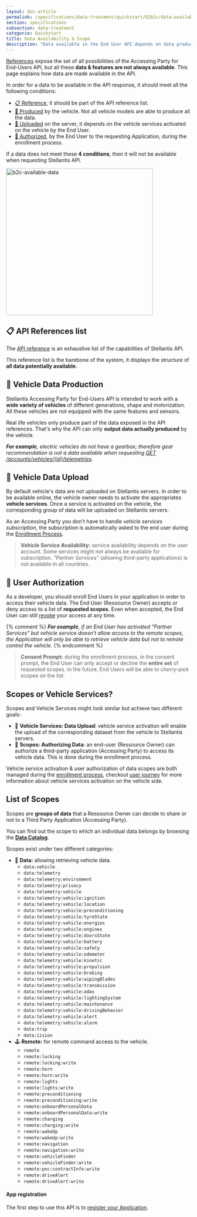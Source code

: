 ```yaml
---
layout: doc-article
permalink: /specifications/data-treatment/quickstart/b2b2c/data-availability-scopes/
section: specifications
subsection: data-treatment
categorie: Quickstart
title: Data Availability & Scope
description: "Data available in the End User API depends on data production, submission & authorization."
---
```


[References]({{site.baseurl}}/webapi/b2c/api-reference/references/#article) expose the set of all possibilities of the Accessing Party for End-Users API, but all these **data & features are not always available**. This page explains how data are made available in the API.

In order for a data to be available in the API response, it should meet all the following conditions:
- [📋 Reference](#-api-references-list), it should be part of the API reference list.
- [🚗 Produced](#-vehicle-data-production) by the vehicle. Not all vehicle models are able to produce all the data.
- [📡 Uploaded](#-vehicle-data-upload) on the server, it depends on the vehicle services activated on the vehicle by the End User.
- [👤 Authorized](#-user-authorization), by the End User to the requesting Application, during the enrollment process.

If a data does not meet these **4 conditions**, then it will not be available when requesting Stellantis API.

<img src="{{site.baseurl}}/assets/images/b2c-available-data.svg" alt="b2c-available-data" style="width: 400px">

## 📋 API References list

The [API reference]({{site.baseurl}}/specifications/data-treatment/api-reference/end-user/#article) is an exhaustive list of the capabilities of Stellantis API.

This reference list is the barebone of the system, it displays the structure of **all data potentially available**.

## 🚗 Vehicle Data Production

Stellantis Accessing Party for End-Users API is intended to work with a **wide variety of vehicles** of different generations, shape and motorization. All these vehicles are not equipped with the same features and sensors.

Real life vehicles only produce part of the data exposed in the API references. That's why the API can only **output data actually produced** by the vehicle.

***For example**, electric vehicles do not have a gearbox; therefore gear recommendation is not a data available when requesting [GET /accounts/vehicles/{id}/telemetries]({{site.baseurl}}/webapi/b2c/api-reference/references/#tag/Vehicles/operation/getTelemetry).*

## 📡 Vehicle Data Upload

By default vehicle's data are not uploaded on Stellantis servers. In order to be available online, the vehicle owner needs to activate the appropriates **vehicle services**. Once a service is activated on the vehicle, the corresponding group of data will be uploaded on Stellantis servers.

As an Accessing Party you don't have to handle *vehicle services subscription*, the subscription is automatically asked to the end user during the [Enrollment Process]({{site.baseurl}}/specifications/data-treatment/quickstart/b2b2c/enroll-end-users/#article).

> **Vehicle Service Availability:** service availability depends on the user account. Some services might not always be available for subscription. *"Partner Services"* (allowing third-party applications) is not available in all countries.

## 👤 User Authorization

As a developer, you should enroll End Users in your application in order to access their vehicle data. The End User (Ressource Owner) accepts or deny access to a list of **requested scopes**. Even when accepted, the End User can still [revoke]({{site.baseurl}}/webapi/b2c/quickstart/enroll-users#revoke-token-logout-user) your access at any time.

{% comment %}
***For example**, if an End User has activated *"Partner Services"* but vehicle service doesn't allow access to the remote scopes, the Application will only be able to retrieve vehicle data but not to remote control the vehicle.*
{% endcomment %}

> **Consent Prompt:** during the enrollment process, in the consent prompt, the End User can only accept or decline the **entire set** of requested scopes. In the future, End Users will be able to *cherry-pick* scopes on the list.

## Scopes or Vehicle Services?

Scopes and Vehicle Services might look similar but achieve two different goals:
- 📡 **Vehicle Services: Data Upload**: vehicle service activation will enable the upload of the corresponding dataset from the vehicle to Stellantis servers.
- 👤 **Scopes: Authorizing Data**: an end-user (Ressource Owner) can authorize a third-party application (Accessing Party) to access its vehicle data. This is done during the enrollment process.

Vehicle service activation & user authorization of data scopes are both managed during the [enrollment process]({{site.baseurl}}/specifications/data-treatment/quickstart/b2b2c/enroll-end-users/#article), checkout [user journey]({{site.baseurl}}/specifications/data-treatment/quickstart/b2b2c/end-user-journey) for more information about vehicle services activation on the vehicle side.

## List of Scopes

Scopes are **groups of data** that a Ressource Owner can decide to share or not to a Third Party Application (Accessing Party).

You can find out the scope to which an individual data belongs by browsing the **[Data Catalog]({{site.baseurl}}/connected-vehicles/data-catalog/#article)**.

Scopes exist under two different categories:
- 🚙 **Data:** allowing retrieving vehicle data.
  - `data:vehicle `
  - `data:telemetry`
  - `data:telemetry:environment`
  - `data:telemetry:privacy`
  - `data:telemetry:vehicle`
  - `data:telemetry:vehicle:ignition`
  - `data:telemetry:vehicle:location`
  - `data:telemetry:vehicle:preconditioning`
  - `data:telemetry:vehicle:tyreState`
  - `data:telemetry:vehicle:energies`
  - `data:telemetry:vehicle:engines`
  - `data:telemetry:vehicle:doorsState`
  - `data:telemetry:vehicle:battery`
  - `data:telemetry:vehicle:safety`
  - `data:telemetry:vehicle:odometer`
  - `data:telemetry:vehicle:kinetic`
  - `data:telemetry:vehicle:propulsion`
  - `data:telemetry:vehicle:braking`
  - `data:telemetry:vehicle:wipingBlades`
  - `data:telemetry:vehicle:transmission`
  - `data:telemetry:vehicle:adas`
  - `data:telemetry:vehicle:lightingSystem`
  - `data:telemetry:vehicle:maintenance`
  - `data:telemetry:vehicle:drivingBehavior`
  - `data:telemetry:vehicle:alert`
  - `data:telemetry:vehicle:alarm`
  - `data:trip`
  - `data:iision`
- 🕹 **Remote:** for remote command access to the vehicle.
  - `remote`
  - `remote:locking`
  - `remote:locking:write`
  - `remote:horn`
  - `remote:horn:write`
  - `remote:lights`
  - `remote:lights:write`
  - `remote:preconditioning`
  - `remote:preconditioning:write`
  - `remote:onboardPersonalData`
  - `remote:onboardPersonalData:write`
  - `remote:charging`
  - `remote:charging:write`
  - `remote:wakeUp`
  - `remote:wakeUp:write`
  - `remote:navigation`
  - `remote:navigation:write`
  - `remote:vehicleFinder`
  - `remote:vehicleFinder:write`
  - `remote:pnc:contractInfo:write`
  - `remote:driveAlert`
  - `remote:driveAlert:write`

#### App registration

The first step to use this API is to [register your Application]({{site.baseurl}}/specifications/data-treatment/quickstart/b2b2c/app-registration/#article).